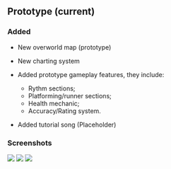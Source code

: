## Prototype (current)
### Added
- New overworld map (prototype)

- New charting system

- Added prototype gameplay features, they include:
    - Rythm sections;
    - Platforming/runner sections;
    - Health mechanic;
    - Accuracy/Rating system.

- Added tutorial song (Placeholder)

### Screenshots
![](../images/screenshots/prototype/screen1.png)
![](../images/screenshots/prototype/screen3.png)
![](../images/screenshots/prototype/screen4.png)